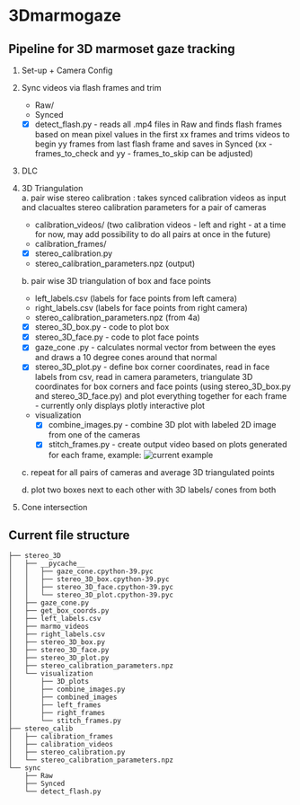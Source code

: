 # 3Dmarmogaze

## Pipeline for 3D marmoset gaze tracking <br>

1. Set-up + Camera Config <br>

2. Sync videos via flash frames and trim <br>
	- Raw/ <br>
	- Synced <br>
	- [x] detect_flash.py - reads all .mp4 files in Raw and finds flash frames based on mean pixel values in the first xx frames and trims videos to begin yy frames from last flash frame and saves in Synced (xx - frames_to_check and yy  - frames_to_skip can be adjusted) <br>
	
3. DLC <br>

4. 3D Triangulation  <br>
	a. pair wise stereo calibration : takes synced calibration videos as input and clacualtes stereo calibration parameters for a pair of cameras <br>
	- calibration_videos/  (two calibration videos - left and right - at a time for now, may add possibility to do all pairs at once in the future) <br>
	- calibration_frames/ <br>
	- [x] stereo_calibration.py <br>
	- stereo_calibration_parameters.npz (output) 
	
	b. pair wise 3D triangulation of box and face points <br> 
	- left_labels.csv (labels for face points from left camera) <br> 
	- right_labels.csv (labels for face points from right camera) <br> 
	-  stereo_calibration_parameters.npz (from 4a) <br>
	-  [x] stereo_3D_box.py - code to plot box <br>
	-  [x] stereo_3D_face.py - code to plot face points <br> 
	-  [x] gaze_cone .py - calculates normal vector from between the eyes and draws a 10 degree cones around that normal <br>
	-  [x] stereo_3D_plot.py - define box corner coordinates, read in face labels from csv, read in camera parameters, triangulate 3D coordinates for box corners and face points (using stereo_3D_box.py and stereo_3D_face.py) and plot everything together for each frame - currently only displays plotly interactive plot <br>
	-  visualization 
		- [x] combine_images.py - combine 3D plot with labeled 2D image from one of the cameras <br> 
		- [x] stitch_frames.py - create output video based on plots generated for each frame, example: ![current example](https://drive.google.com/uc?export=view&id=1OCP2ramtKjVqt7a1vF60PJgLwIiJY74o) 
	
	c. repeat for all pairs of cameras and average 3D triangulated points <br>
	
	d. plot two boxes next to each other with 3D labels/ cones from both <br>
	
5. Cone intersection 

## Current file structure 	
```
├── stereo_3D
│   ├── __pycache__
│   │   ├── gaze_cone.cpython-39.pyc
│   │   ├── stereo_3D_box.cpython-39.pyc
│   │   ├── stereo_3D_face.cpython-39.pyc
│   │   └── stereo_3D_plot.cpython-39.pyc
│   ├── gaze_cone.py
│   ├── get_box_coords.py
│   ├── left_labels.csv
│   ├── marmo_videos
│   ├── right_labels.csv
│   ├── stereo_3D_box.py
│   ├── stereo_3D_face.py
│   ├── stereo_3D_plot.py
│   ├── stereo_calibration_parameters.npz
│   └── visualization
│       ├── 3D_plots
│       ├── combine_images.py
│       ├── combined_images
│       ├── left_frames
│       ├── right_frames
│       └── stitch_frames.py
├── stereo_calib
│   ├── calibration_frames
│   ├── calibration_videos
│   ├── stereo_calibration.py
│   └── stereo_calibration_parameters.npz
└── sync
    ├── Raw
    ├── Synced
    └── detect_flash.py

```

	

	
	
	
	
